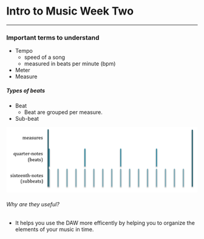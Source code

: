 # Intro to Music Week Two 
---
### Important terms to understand
  * Tempo
    * speed of a song
    * measured in beats per minute (bpm)
  * Meter
  * Measure
  ##### Types of beats
  * Beat
    * Beat are grouped per measure. 
  * Sub-beat
 

![measure](barStructure-cropped.png "different measures")
  ###### Why are they useful?
  * It helps you use the DAW more efficently by helping you to organize the elements of your music in time.